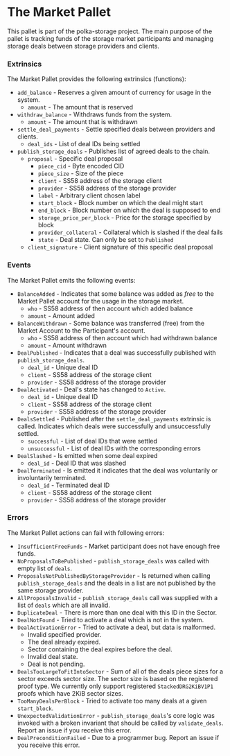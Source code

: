 # The Market Pallet

This pallet is part of the polka-storage project. The main purpose of the pallet is tracking funds of the storage market participants and managing storage deals between storage providers and clients.

### Extrinsics

The Market Pallet provides the following extrinsics (functions):

- `add_balance` - Reserves a given amount of currency for usage in the system.
  - `amount` - The amount that is reserved
- `withdraw_balance` - Withdraws funds from the system.
  - `amount` - The amount that is withdrawn
- `settle_deal_payments` - Settle specified deals between providers and clients.
  - `deal_ids` - List of deal IDs being settled
- `publish_storage_deals` - Publishes list of agreed deals to the chain.
  - `proposal` - Specific deal proposal
    - `piece_cid` - Byte encoded CID
    - `piece_size` - Size of the piece
    - `client` - SS58 address of the storage client
    - `provider` - SS58 address of the storage provider
    - `label` - Arbitrary client chosen label
    - `start_block` - Block number on which the deal might start
    - `end_block` - Block number on which the deal is supposed to end
    - `storage_price_per_block` - Price for the storage specified by block
    - `provider_collateral` - Collateral which is slashed if the deal fails
    - `state` - Deal state. Can only be set to `Published`
  - `client_signature` - Client signature of this specific deal proposal

### Events

The Market Pallet emits the following events:

- `BalanceAdded` - Indicates that some balance was added as _free_ to the Market Pallet account for the usage in the storage market.
  - `who` - SS58 address of then account which added balance
  - `amount` - Amount added
- `BalanceWithdrawn` - Some balance was transferred (free) from the Market Account to the Participant's account.
  - `who` - SS58 address of then account which had withdrawn balance
  - `amount` - Amount withdrawn
- `DealPublished` - Indicates that a deal was successfully published with `publish_storage_deals`.
  - `deal_id` - Unique deal ID
  - `client` - SS58 address of the storage client
  - `provider` - SS58 address of the storage provider
- `DealActivated` - Deal's state has changed to `Active`.
  - `deal_id` - Unique deal ID
  - `client` - SS58 address of the storage client
  - `provider` - SS58 address of the storage provider
- `DealsSettled` - Published after the `settle_deal_payments` extrinsic is called. Indicates which deals were successfully and unsuccessfully settled.
  - `successful` - List of deal IDs that were settled
  - `unsuccessful` - List of deal IDs with the corresponding errors
- `DealSlashed` - Is emitted when some deal expired
  - `deal_id` - Deal ID that was slashed
- `DealTerminated` - Is emitted it indicates that the deal was voluntarily or involuntarily terminated.
  - `deal_id` - Terminated deal ID
  - `client` - SS58 address of the storage client
  - `provider` - SS58 address of the storage provider

### Errors

The Market Pallet actions can fail with following errors:

- `InsufficientFreeFunds` - Market participant does not have enough free funds.
- `NoProposalsToBePublished` - `publish_storage_deals` was called with empty list of `deals`.
- `ProposalsNotPublishedByStorageProvider` - Is returned when calling `publish_storage_deals` and the deals in a list are not published by the same storage provider.
- `AllProposalsInvalid` - `publish_storage_deals` call was supplied with a list of `deals` which are all invalid.
- `DuplicateDeal` - There is more than one deal with this ID in the Sector.
- `DealNotFound` - Tried to activate a deal which is not in the system.
- `DealActivationError` - Tried to activate a deal, but data is malformed.
  - Invalid specified provider.
  - The deal already expired.
  - Sector containing the deal expires before the deal.
  - Invalid deal state.
  - Deal is not pending.
- `DealsTooLargeToFitIntoSector` - Sum of all of the deals piece sizes for a sector exceeds sector size. The sector size is based on the registered proof type. We currently only support registered `StackedDRG2KiBV1P1` proofs which have 2KiB sector sizes.
- `TooManyDealsPerBlock` - Tried to activate too many deals at a given `start_block`.
- `UnexpectedValidationError` - `publish_storage_deals`'s core logic was invoked with a broken invariant that should be called by `validate_deals`. Report an issue if you receive this error.
- `DealPreconditionFailed` - Due to a programmer bug. Report an issue if you receive this error.
